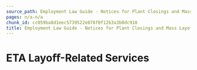 ```yaml
---
source_path: Employment Law Guide - Notices for Plant Closings and Mass Layoffs.md
pages: n/a-n/a
chunk_id: cc059ba8d1eec5739522e078f0f12b3a3b0dc918
title: Employment Law Guide - Notices for Plant Closings and Mass Layoffs
---
```

# ETA Layoﬀ-Related Services
